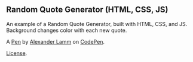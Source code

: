 Random Quote Generator (HTML, CSS, JS)
--------------------------------------
An example of a Random Quote Generator, built with HTML, CSS, and JS.  Background changes color with each new quote.

A [Pen](https://codepen.io/alamm/pen/bExmvp) by [Alexander Lamm](https://codepen.io/alamm) on [CodePen](https://codepen.io).

[License](https://codepen.io/license/pen/bExmvp).